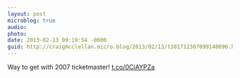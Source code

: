 ```yaml
---
layout: post
microblog: true
audio: 
photo: 
date: 2013-02-13 09:19:54 -0600
guid: http://craigmcclellan.micro.blog/2013/02/13/t301712307099140096.html
---
```

Way to get with 2007 ticketmaster! [t.co/0CiAYPZa](http://t.co/0CiAYPZa)
